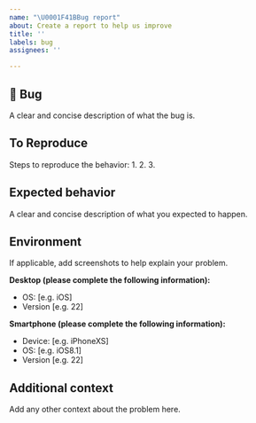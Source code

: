 ```yaml
---
name: "\U0001F41BBug report"
about: Create a report to help us improve
title: ''
labels: bug
assignees: ''

---
```


## 🐛 Bug
A clear and concise description of what the bug is.

## To Reproduce
Steps to reproduce the behavior:
1. 
2. 
3. 

## Expected behavior
A clear and concise description of what you expected to happen.

## Environment
If applicable, add screenshots to help explain your problem.

**Desktop (please complete the following information):**
 - OS: [e.g. iOS]
 - Version [e.g. 22]

**Smartphone (please complete the following information):**
 - Device: [e.g. iPhoneXS]
 - OS: [e.g. iOS8.1]
 - Version [e.g. 22]

## Additional context
Add any other context about the problem here.
